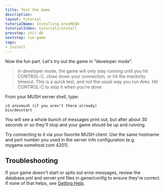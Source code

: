 ```yaml
---
title: Test the Game
description:
layout: tutorial
tutorialName: Installing AresMUSH
tutorialIndex: tutorials/install
prevstep: init-db
nextstep: run-game
tags: 
- install
---
```


Now the fun part.  Let's try out the game in "developer mode".

> In developer mode, the game will only stay running until you hit CONTROL-C, close down your connection, or hit the inactivity timeout. This is a quick test, and not the usual way you run Ares. Hit CONTROL-C to stop it when you're done.

From your MUSH server shell, type:

    cd aresmush (if you aren't there already)
    bin/devstart

You will see a whole bunch of messages print out, but after about 30 seconds or so they'll stop and your game should be up and running.

Try connecting to it via your favorite MUSH client. Use the same hostname and port number you used in the server info configuration (e.g. mygame.somehost.com 4201).

## Troubleshooting

If your game doesn't start or spits out error messages, review the database.yml and server.yml files in game/config to ensure they're correct. If none of that helps, see [Getting Help](/feedback).